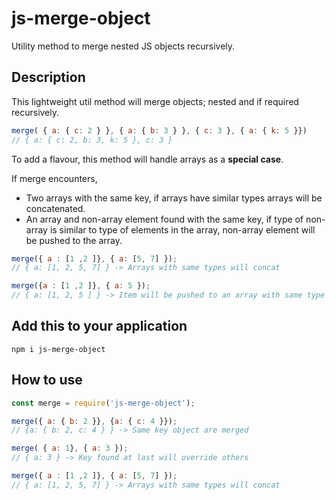# js-merge-object
Utility method to merge nested JS objects recursively.

## Description

This lightweight util method will merge objects; nested and if required recursively.
```javascript
merge( { a: { c: 2 } }, { a: { b: 3 } }, { c: 3 }, { a: { k: 5 }})
// { a: { c: 2, b: 3, k: 5 }, c: 3 }
```


To add a flavour, this method will handle arrays as a **special case**. 

If merge encounters,
- Two arrays with the same key, if arrays have similar types arrays will be concatenated.
- An array and non-array element found with the same key, if type of non-array is similar to type of elements
in the array, non-array element will be pushed to the array. 

```javascript
merge({ a : [1 ,2 ]}, { a: [5, 7] });
// { a: [1, 2, 5, 7] } -> Arrays with same types will concat

merge({a : [1 ,2 ]}, { a: 5 });
// { a: [1, 2, 5 ] } -> Item will be pushed to an array with same type
```

## Add this to your application 

```shell script
npm i js-merge-object
```

## How to use

```javascript
const merge = require('js-merge-object');

merge({ a: { b: 2 }}, {a: { c: 4 }});
// {a: { b: 2, c: 4 } } -> Same key object are merged

merge( { a: 1}, { a: 3 });
// { a: 3 } -> Key found at last will override others

merge({ a : [1 ,2 ]}, { a: [5, 7] });
// { a: [1, 2, 5, 7] } -> Arrays with same types will concat

```

